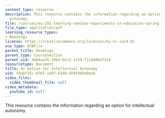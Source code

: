 ```yaml
---
content_type: resource
description: This resource contains the information regarding an option for intellectual
  autonomy.
file: /courses/es-291-learning-seminar-experiments-in-education-spring-2003/fda8f35c6f6f1dd78348d59f46b48eeb_MITES_291S03_appenEandF.pdf
file_type: application/pdf
learning_resource_types:
- Readings
license: https://creativecommons.org/licenses/by-nc-sa/4.0/
ocw_type: OCWFile
parent_title: Readings
parent_type: CourseSection
parent_uid: 4d84aa76-2064-bcc5-1c59-f11d486df224
resourcetype: Document
title: An Option for Intellectual Autonomy
uid: fda8f35c-6f6f-1dd7-8348-d59f46b48eeb
video_files:
  video_thumbnail_file: null
video_metadata:
  youtube_id: null
---
```

This resource contains the information regarding an option for intellectual autonomy.